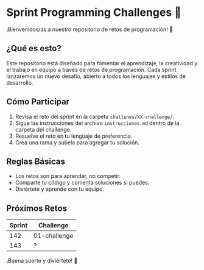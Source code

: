 # Sprint Programming Challenges 🚀

¡Bienvenidos/as a nuestro repositorio de retos de programación! 🎉

## ¿Qué es esto?
Este repositorio está diseñado para fomentar el aprendizaje, la creatividad y el trabajo en equipo a través de retos de programación. Cada sprint lanzaremos un nuevo desafío, abierto a todos los lenguajes y estilos de desarrollo.

## Cómo Participar
1. Revisa el reto del sprint en la carpeta `challenes/XX-challenge/`.
2. Sigue las instrucciones del archivo `instrucciones.md` dentro de la carpeta del challenge.
3. Resuelve el reto en tu lenguaje de preferencia.
4. Crea una rama y subela para agregar tu solución.

## Reglas Básicas
- Los retos son para aprender, no competir.
- Comparte tu código y comenta soluciones si puedes.
- Diviértete y aprende con tu equipo.

## Próximos Retos
| Sprint  | Challenge       |
|------|------------|
| 142 | 01-challenge         |
| 143 | ?         |

¡Buena suerte y diviértete! 🚀
